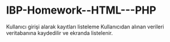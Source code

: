 # IBP-Homework--HTML---PHP
Kullanıcı girişi alarak kayıtları listeleme
Kullanıcıdan alınan verileri veritabanına kaydedilir ve ekranda listelenir.
